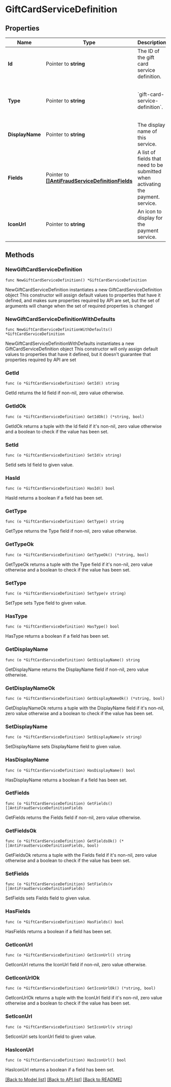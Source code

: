 # GiftCardServiceDefinition

## Properties

Name | Type | Description | Notes
------------ | ------------- | ------------- | -------------
**Id** | Pointer to **string** | The ID of the gift card service definition. | [optional] 
**Type** | Pointer to **string** | &#x60;gift-card-service-definition&#x60;. | [optional] [default to "gift-card-service-definition"]
**DisplayName** | Pointer to **string** | The display name of this service. | [optional] 
**Fields** | Pointer to [**[]AntiFraudServiceDefinitionFields**](AntiFraudServiceDefinitionFields.md) | A list of fields that need to be submitted when activating the payment. service. | [optional] 
**IconUrl** | Pointer to **string** | An icon to display for the payment service. | [optional] 

## Methods

### NewGiftCardServiceDefinition

`func NewGiftCardServiceDefinition() *GiftCardServiceDefinition`

NewGiftCardServiceDefinition instantiates a new GiftCardServiceDefinition object
This constructor will assign default values to properties that have it defined,
and makes sure properties required by API are set, but the set of arguments
will change when the set of required properties is changed

### NewGiftCardServiceDefinitionWithDefaults

`func NewGiftCardServiceDefinitionWithDefaults() *GiftCardServiceDefinition`

NewGiftCardServiceDefinitionWithDefaults instantiates a new GiftCardServiceDefinition object
This constructor will only assign default values to properties that have it defined,
but it doesn't guarantee that properties required by API are set

### GetId

`func (o *GiftCardServiceDefinition) GetId() string`

GetId returns the Id field if non-nil, zero value otherwise.

### GetIdOk

`func (o *GiftCardServiceDefinition) GetIdOk() (*string, bool)`

GetIdOk returns a tuple with the Id field if it's non-nil, zero value otherwise
and a boolean to check if the value has been set.

### SetId

`func (o *GiftCardServiceDefinition) SetId(v string)`

SetId sets Id field to given value.

### HasId

`func (o *GiftCardServiceDefinition) HasId() bool`

HasId returns a boolean if a field has been set.

### GetType

`func (o *GiftCardServiceDefinition) GetType() string`

GetType returns the Type field if non-nil, zero value otherwise.

### GetTypeOk

`func (o *GiftCardServiceDefinition) GetTypeOk() (*string, bool)`

GetTypeOk returns a tuple with the Type field if it's non-nil, zero value otherwise
and a boolean to check if the value has been set.

### SetType

`func (o *GiftCardServiceDefinition) SetType(v string)`

SetType sets Type field to given value.

### HasType

`func (o *GiftCardServiceDefinition) HasType() bool`

HasType returns a boolean if a field has been set.

### GetDisplayName

`func (o *GiftCardServiceDefinition) GetDisplayName() string`

GetDisplayName returns the DisplayName field if non-nil, zero value otherwise.

### GetDisplayNameOk

`func (o *GiftCardServiceDefinition) GetDisplayNameOk() (*string, bool)`

GetDisplayNameOk returns a tuple with the DisplayName field if it's non-nil, zero value otherwise
and a boolean to check if the value has been set.

### SetDisplayName

`func (o *GiftCardServiceDefinition) SetDisplayName(v string)`

SetDisplayName sets DisplayName field to given value.

### HasDisplayName

`func (o *GiftCardServiceDefinition) HasDisplayName() bool`

HasDisplayName returns a boolean if a field has been set.

### GetFields

`func (o *GiftCardServiceDefinition) GetFields() []AntiFraudServiceDefinitionFields`

GetFields returns the Fields field if non-nil, zero value otherwise.

### GetFieldsOk

`func (o *GiftCardServiceDefinition) GetFieldsOk() (*[]AntiFraudServiceDefinitionFields, bool)`

GetFieldsOk returns a tuple with the Fields field if it's non-nil, zero value otherwise
and a boolean to check if the value has been set.

### SetFields

`func (o *GiftCardServiceDefinition) SetFields(v []AntiFraudServiceDefinitionFields)`

SetFields sets Fields field to given value.

### HasFields

`func (o *GiftCardServiceDefinition) HasFields() bool`

HasFields returns a boolean if a field has been set.

### GetIconUrl

`func (o *GiftCardServiceDefinition) GetIconUrl() string`

GetIconUrl returns the IconUrl field if non-nil, zero value otherwise.

### GetIconUrlOk

`func (o *GiftCardServiceDefinition) GetIconUrlOk() (*string, bool)`

GetIconUrlOk returns a tuple with the IconUrl field if it's non-nil, zero value otherwise
and a boolean to check if the value has been set.

### SetIconUrl

`func (o *GiftCardServiceDefinition) SetIconUrl(v string)`

SetIconUrl sets IconUrl field to given value.

### HasIconUrl

`func (o *GiftCardServiceDefinition) HasIconUrl() bool`

HasIconUrl returns a boolean if a field has been set.


[[Back to Model list]](../README.md#documentation-for-models) [[Back to API list]](../README.md#documentation-for-api-endpoints) [[Back to README]](../README.md)


